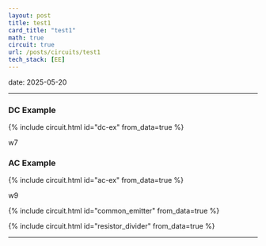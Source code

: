 ```yaml
---
layout: post
title: test1
card_title: "test1"
math: true
circuit: true
url: /posts/circuits/test1
tech_stack: [EE]
---
```

date: 2025-05-20
***

### DC Example

{% include circuit.html id="dc-ex" from_data=true %}

w7

### AC Example

{% include circuit.html id="ac-ex" from_data=true %}

w9

{% include circuit.html id="common_emitter" from_data=true %}

{% include circuit.html id="resistor_divider" from_data=true %}

***